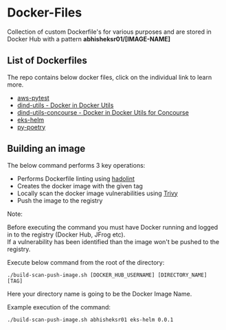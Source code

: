 # Docker-Files

Collection of custom Dockerfile's for various purposes and are stored in Docker Hub with a pattern **abhisheksr01/[IMAGE-NAME]**

## List of Dockerfiles

The repo contains below docker files, click on the individual link to learn more.

- [aws-pytest](./terraform-pytest)
- [dind-utils - Docker in Docker Utils](./dind-utils)
- [dind-utils-concourse - Docker in Docker Utils for Concourse](./dind-utils-concourse)
- [eks-helm](./eks-helm)
- [py-poetry](./py-poetry)

## Building an image

The below command performs 3 key operations:
* Performs Dockerfile linting using [hadolint](https://github.com/hadolint/hadolint)
* Creates the docker image with the given tag
* Locally scan the docker image vulnerabilities using [Trivy](https://github.com/aquasecurity/trivy)
* Push the image to the registry

Note:

Before executing the command you must have Docker running and logged in to the registry (Docker Hub, JFrog etc).</br>
If a vulnerability has been identified than the image won't be pushed to the registry.

Execute below command from the root of the directory:

```
./build-scan-push-image.sh [DOCKER_HUB_USERNAME] [DIRECTORY_NAME] [TAG]
```
Here your directory name is going to be the Docker Image Name.

Example execution of the command:
```
./build-scan-push-image.sh abhisheksr01 eks-helm 0.0.1
```
